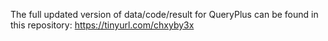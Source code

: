 The full updated version of data/code/result for QueryPlus can be found in this repository: https://tinyurl.com/chxyby3x 
